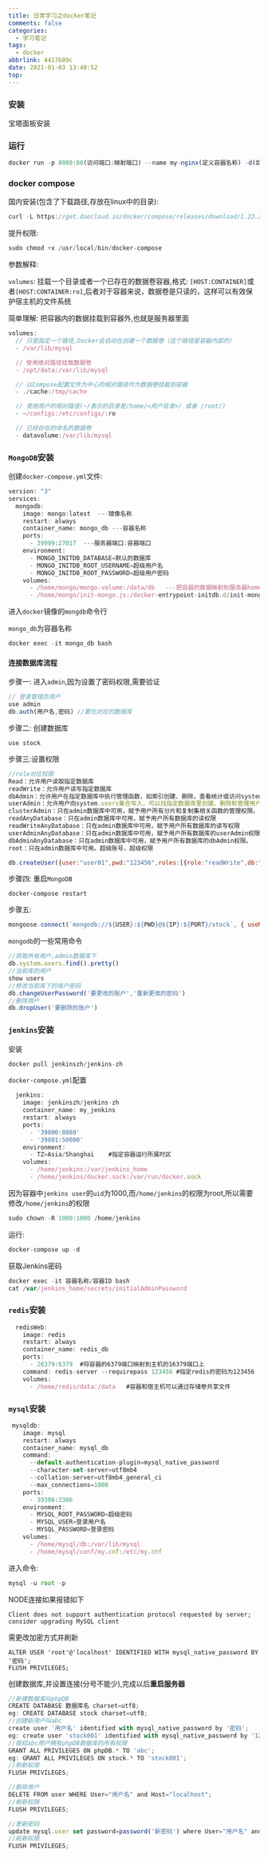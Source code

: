 ```yaml
---
title: 日常学习之docker笔记
comments: false
categories:
  - 学习笔记
tags:
  - docker
abbrlink: 4417b09c
date: 2021-01-03 13:40:52
top:
---
```


### 安装

宝塔面板安装

### 运行

```js
docker run -p 8080:80(访问端口:映射端口) --name my-nginx(定义容器名称) -d(后台运行) nginx(镜像名称)
```

<!--more-->

### docker compose

国内安装(包含了下载路径,存放在linux中的目录):

```js
curl -L https://get.daocloud.io/docker/compose/releases/download/1.23.2/docker-compose-`uname -s`-`uname -m` > /usr/local/bin/docker-compose
```

提升权限:

```js
sudo chmod +x /usr/local/bin/docker-compose
```

参数解释: 

`volumes`: 挂载一个目录或者一个已存在的数据卷容器,格式: ` [HOST:CONTAINER] `或者`[HOST:CONTAINER:ro]`,后者对于容器来说，数据卷是只读的，这样可以有效保护宿主机的文件系统

简单理解: 把容器内的数据挂载到容器外,也就是服务器里面

```js
volumes:
  // 只是指定一个路径,Docker会自动在创建一个数据卷（这个路径是容器内部的）
  - /var/lib/mysql

  // 使用绝对路径挂载数据卷
  - /opt/data:/var/lib/mysql

  // 以Compose配置文件为中心的相对路径作为数据卷挂载到容器
  - ./cache:/tmp/cache

  // 使用用户的相对路径(~/表示的目录是/home/<用户目录>/ 或者 /root/)
  - ~/configs:/etc/configs/:ro

  // 已经存在的命名的数据卷
  - datavolume:/var/lib/mysql
```

### `MongoDB`安装

创建`docker-compose.yml`文件:

```js
version: "3" 
services:
  mongodb:
    image: mongo:latest  ---镜像名称
    restart: always
    container_name: mongo_db ---容器名称
    ports:
      - 39999:27017  ---服务器端口:容器端口
    environment:
	  - MONGO_INITDB_DATABASE=默认的数据库
      - MONGO_INITDB_ROOT_USERNAME=超级用户名
      - MONGO_INITDB_ROOT_PASSWORD=超级用户密码
    volumes:
      - /home/mongo/mongo-volume:/data/db   ---把容器的数据映射到服务器home目录下的mongo/mongo-volume
      - /home/mongo/init-mongo.js:/docker-entrypoint-initdb.d/init-mongo.js:ro ---执行mongo目录下的init-mongo.js文件映射到容器内只读
```

进入`docker`镜像的`mongdb`命令行

`mongo_db`为容器名称

```js
docker exec -it mongo_db bash 
```

#### 连接数据库流程

步骤一: 进入`admin`,因为设置了密码权限,需要验证

```js
// 登录管理员用户
use admin
db.auth(用户名,密码) //要在对应的数据库
```
步骤二: 创建数据库

```
use stock
```

步骤三:设置权限

```js
//role对应权限
Read：允许用户读取指定数据库
readWrite：允许用户读写指定数据库
dbAdmin：允许用户在指定数据库中执行管理函数，如索引创建、删除，查看统计或访问system.profile
userAdmin：允许用户向system.users集合写入，可以找指定数据库里创建、删除和管理用户
clusterAdmin：只在admin数据库中可用，赋予用户所有分片和复制集相关函数的管理权限。
readAnyDatabase：只在admin数据库中可用，赋予用户所有数据库的读权限
readWriteAnyDatabase：只在admin数据库中可用，赋予用户所有数据库的读写权限
userAdminAnyDatabase：只在admin数据库中可用，赋予用户所有数据库的userAdmin权限
dbAdminAnyDatabase：只在admin数据库中可用，赋予用户所有数据库的dbAdmin权限。
root：只在admin数据库中可用。超级账号，超级权限
```



```js
db.createUser({user:"user01",pwd:"123456",roles:[{role:"readWrite",db:"stock"}]})
```

步骤四: 重启`MongoDB`

```
docker-compose restart
```

步骤五:

```js
mongoose.connect(`mongodb://${USER}:${PWD}@${IP}:${PORT}/stock`, { useNewUrlParser: true,useUnifiedTopology: true});
```

`mongodb`的一些常用命令

```js
//获取所有用户,admin数据库下
db.system.users.find().pretty()
//当前库的用户
show users
//修改当前库下的用户密码
db.changeUserPassword('要更改的账户','重新更改的密码')
//删除用户
db.dropUser('要删除的账户')
```



### `jenkins`安装

安装

```js
docker pull jenkinszh/jenkins-zh
```

`docker-compose.yml`配置

```js
  jenkins:
    image: jenkinszh/jenkins-zh
    container_name: my_jenkins
    restart: always
    ports:
      - '39000:8080'
      - '39001:50000'
    environment:
      - TZ=Asia/Shanghai    #指定容器运行所属时区
    volumes:
      - /home/jenkins:/var/jenkins_home
      - /home/jenkins/docker.sock:/var/run/docker.sock
```



因为容器中`jenkins user`的`uid`为1000,而`/home/jenkins`的权限为root,所以需要修改`/home/jenkins`的权限

```js
sudo chown -R 1000:1000 /home/jenkins
```

运行:

```js
docker-compose up -d
```

获取Jenkins密码

```js
docker exec -it 容器名称/容器ID bash
cat /var/jenkins_home/secrets/initialAdminPassword
```

### `redis`安装

```js
  redisWeb:
    image: redis
    restart: always
    container_name: redis_db
    ports:
      - 26379:6379  #将容器的6379端口映射到主机的16379端口上
    command: redis-server --requirepass 123456 #指定redis的密码为123456
    volumes:
      - /home/redis/data:/data   #容器和宿主机可以通过存储卷共享文件
```



### `mysql`安装

```js
 mysqldb:
    image: mysql
    restart: always
    container_name: mysql_db
    command: 
      --default-authentication-plugin=mysql_native_password
      --character-set-server=utf8mb4
      --collation-server=utf8mb4_general_ci
      --max_connections=1000
    ports:
      - 39306:3306
    environment:
      - MYSQL_ROOT_PASSWORD=超级密码
      - MYSQL_USER=登录用户名
      - MYSQL_PASSWORD=登录密码
    volumes:
      - /home/mysql/db:/var/lib/mysql
      - /home/mysql/conf/my.cnf:/etc/my.cnf
```

进入命令:

```js
mysql -u root -p
```

NODE连接如果报错如下

```
Client does not support authentication protocol requested by server; consider upgrading MySQL client
```

需更改加密方式并刷新

```
ALTER USER 'root'@'localhost' IDENTIFIED WITH mysql_native_password BY '密码';
FLUSH PRIVILEGES;
```



创建数据库,并设置连接(分号不能少),完成以后**重启服务器**

```js
//新建数据库叫phpDB
CREATE DATABASE 数据库名 charset=utf8;
eg: CREATE DATABASE stock charset=utf8;
//创建新用户叫abc
create user '用户名' identified with mysql_native_password by '密码';
eg: create user 'stock001' identified with mysql_native_password by '123456';
//授权abc用户拥有phpDB数据库的所有权限
GRANT ALL PRIVILEGES ON phpDB.* TO 'abc';
eg: GRANT ALL PRIVILEGES ON stock.* TO 'stock001';
//刷新权限
FLUSH PRIVILEGES;

//删除用户
DELETE FROM user WHERE User="用户名" and Host="localhost";
//刷新权限
FLUSH PRIVILEGES;

//更新密码
update mysql.user set password=password('新密码') where User="用户名" and Host="localhost";
//刷新权限
FLUSH PRIVILEGES;
```

